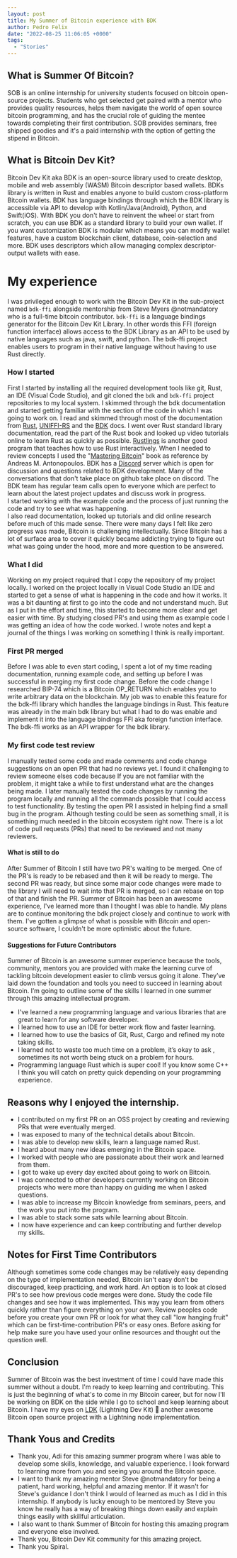 ```yaml
---
layout: post
title: My Summer of Bitcoin experience with BDK
author: Pedro Felix
date: "2022-08-25 11:06:05 +0000"
tags:
  - "Stories"
---
```


## What is Summer Of Bitcoin?

SOB is an online internship for university students focused on bitcoin open-source projects. Students who get selected get paired with a mentor who provides quality resources, helps them navigate the world of open source bitcoin programming, and has the crucial role of guiding the mentee towards completing their first contribution. SOB provides seminars, free shipped goodies and it's a paid internship with the option of getting the stipend in Bitcoin.

## What is Bitcoin Dev Kit?

Bitcoin Dev Kit aka BDK is an open-source library used to create desktop, mobile and web assembly (WASM) Bitcoin descriptor based wallets. BDKs library is written in Rust and enables anyone to build custom cross-platform Bitcoin wallets. BDK has language bindings through which the BDK library is accessible via API to develop with Kotlin/Java(Android), Python, and Swift(iOS). With BDK you don't have to reinvent the wheel or start from scratch, you can use BDK as a standard library to build your own wallet. If you want customization BDK is modular which means you can modify wallet features, have a custom blockchain client, database, coin-selection and more. BDK uses descriptors which allow managing complex descriptor-output wallets with ease.

# My experience

I was privileged enough to work with the Bitcoin Dev Kit in the sub-project named `bdk-ffi` alongside mentorship from Steve Myers @notmandatory who is a full-time bitcoin contributor. `bdk-ffi` is a language bindings generator for the Bitcoin Dev Kit Library. In other words this FFI (foreign function interface) allows access to the BDK Library as an API to be used by native languages such as java, swift, and python. The bdk-ffi project enables users to program in their native language without having to use Rust directly.

### How I started

First I started by installing all the required development tools like git, Rust, an IDE (Visual Code Studio), and git cloned the `bdk` and `bdk-ffi` project repositories to my local system. I skimmed through the bdk documentation and started getting familiar with the section of the code in which I was going to work on. I read and skimmed through most of the documentation from [Rust](https://doc.rust-lang.org/beta/?ref=blog.summerofbitcoin.org), [UNIFFI-RS](https://mozilla.github.io/uniffi-rs/?ref=blog.summerofbitcoin.org) and the [BDK](https://docs.rs/bdk/latest/bdk/?ref=blog.summerofbitcoin.org) docs. I went over Rust standard library documentation, read the part of the Rust book and looked up video tutorials online to learn Rust as quickly as possible. [Rustlings](https://github.com/rust-lang/rustlings?ref=blog.summerofbitcoin.org) is another good program that teaches how to use Rust interactively. When I needed to review concepts I used the "[Mastering Bitcoin](https://github.com/bitcoinbook/bitcoinbook?ref=blog.summerofbitcoin.org)" book as reference by Andreas M. Antonopoulos. BDK has a [Discord](https://discord.gg/dstn4dQ?ref=blog.summerofbitcoin.org) server which is open for discussion and questions related to BDK development. Many of the conversations that don't take place on github take place on discord. The BDK team has regular team calls open to everyone which are perfect to learn about the latest project updates and discuss work in progress.  
I started working with the example code and the process of just running the code and try to see what was happening.  
I also read documentation, looked up tutorials and did online research before much of this made sense. There were many days I felt like zero progress was made, Bitcoin is challenging intellectually. Since Bitcoin has a lot of surface area to cover it quickly became addicting trying to figure out what was going under the hood, more and more question to be answered.

### What I did

Working on my project required that I copy the repository of my project locally. I worked on the project locally in Visual Code Studio an IDE and started to get a sense of what is happening in the code and how it works. It was a bit daunting at first to go into the code and not understand much. But as I put in the effort and time, this started to become more clear and get easier with time. By studying closed PR's and using them as example code I was getting an idea of how the code worked. I wrote notes and kept a journal of the things I was working on something I think is really important.

### First PR merged

Before I was able to even start coding, I spent a lot of my time reading documentation, running example code, and setting up before I was successful in merging my first code change. Before the code change I researched BIP-74 which is a Bitcoin OP\_RETURN which enables you to write arbitrary data on the blockchain. My job was to enable this feature for the bdk-ffi library which handles the language bindings in Rust. This feature was already in the main bdk library but what I had to do was enable and implement it into the language bindings FFI aka foreign function interface. The bdk-ffi works as an API wrapper for the bdk library.

### My first code test review

I manually tested some code and made comments and code change suggestions on an open PR that had no reviews yet. I found it challenging to review someone elses code because If you are not familiar with the problem, it might take a while to first understand what are the changes being made. I later manually tested the code changes by running the program locally and running all the commands possible that I could access to test functionality. By testing the open PR I assisted in helping find a small bug in the program. Although testing could be seen as something small, it is something much needed in the bitcoin ecosystem right now. There is a lot of code pull requests (PRs) that need to be reviewed and not many reviewers.

#### What is still to do

After Summer of Bitcoin I still have two PR's waiting to be merged. One of the PR's is ready to be rebased and then it will be ready to merge. The second PR was ready, but since some major code changes were made to the library I will need to wait into that PR is merged, so I can rebase on top of that and finish the PR. Summer of Bitcoin has been an awesome experience, I've learned more than I thought I was able to handle. My plans are to continue monitoring the bdk project closely and continue to work with them. I've gotten a glimpse of what is possible with Bitcoin and open-source software, I couldn't be more optimistic about the future.

#### Suggestions for Future Contributors

Summer of Bitcoin is an awesome summer experience because the tools, community, mentors you are provided with make the learning curve of tackling bitcoin development easier to climb versus going it alone. They’ve laid down the foundation and tools you need to succeed in learning about Bitcoin. I’m going to outline some of the skills I learned in one summer through this amazing intellectual program.

* I've learned a new programming language and various libraries that are great to learn for any software developer.
* I learned how to use an IDE for better work flow and faster learning.
* I learned how to use the basics of Git, Rust, Cargo and refined my note taking skills.
* I learned not to waste too much time on a problem, it’s okay to ask , sometimes its not worth being stuck on a problem for hours.
* Programming language Rust which is super cool! If you know some C++ I think you will catch on pretty quick depending on your programming experience.

## Reasons why I enjoyed the internship.

* I contributed on my first PR on an OSS project by creating and reviewing PRs that were eventually merged.
* I was exposed to many of the technical details about Bitcoin.
* I was able to develop new skills, learn a language named Rust.
* I heard about many new ideas emerging in the Bitcoin space.
* I worked with people who are passionate about their work and learned from them.
* I got to wake up every day excited about going to work on Bitcoin.
* I was connected to other developers currently working on Bitcoin projects who were more than happy on guiding me when I asked questions.
* I was able to increase my Bitcoin knowledge from seminars, peers, and the work you put into the program.
* I was able to stack some sats while learning about Bitcoin.
* I now have experience and can keep contributing and further develop my skills.

## Notes for First Time Contributors

Although sometimes some code changes may be relatively easy depending on the type of implementation needed, Bitcoin isn't easy don't be discouraged, keep practicing, and work hard. An option is to look at closed PR's to see how previous code merges were done. Study the code file changes and see how it was implemented. This way you learn from others quickly rather than figure everything on your own. Review peoples code before you create your own PR or look for what they call "low hanging fruit" which can be first-time-contribution PR's or easy ones. Before asking for help make sure you have used your online resources and thought out the question well.

## Conclusion

Summer of Bitcoin was the best investment of time I could have made this summer without a doubt. I'm ready to keep learning and contributing. This is just the beginning of what's to come in my Bitcoin career, but for now I'll be working on BDK on the side while I go to school and keep learning about Bitcoin. I have my eyes on [LDK](https://lightningdevkit.org/?ref=blog.summerofbitcoin.org) (Lightning Dev Kit) :eyes: another awesome Bitcoin open source project with a Lightning node implementation.

## Thank Yous and Credits

* Thank you, Adi for this amazing summer program where I was able to develop some skills, knowledge, and valuable experience. I look forward to learning more from you and seeing you around the Bitcoin space.
* I want to thank my amazing mentor Steve @notmandatory for being a patient, hard working, helpful and amazing mentor. If it wasn't for Steve's guidance I don't think I would of learned as much as I did in this internship. If anybody is lucky enough to be mentored by Steve you know he really has a way of breaking things down easily and explain things easily with skillful articulation.
* I also want to thank Summer of Bitcoin for hosting this amazing program and everyone else involved.
* Thank you, Bitcoin Dev Kit community for this amazing project.
* Thank you Spiral.
